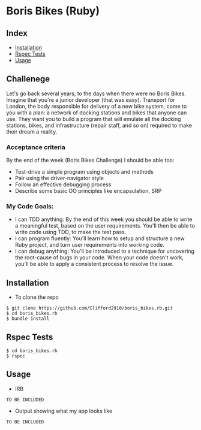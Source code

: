 # Boris Bikes (Ruby)

## Index
* [Installation](#Install)
* [Rspec Tests](#Rspec)
* [Usage](#Usage)

## Challenege

Let's go back several years, to the days when there were no Boris Bikes. Imagine that you're a junior developer (that was easy). Transport for London, the body responsible for delivery of a new bike system, come to you with a plan: a network of docking stations and bikes that anyone can use. They want you to build a program that will emulate all the docking stations, bikes, and infrastructure (repair staff, and so on) required to make their dream a reality.

### Acceptance criteria

By the end of the week (Boris Bikes Challenge) I should be able too:
* Test-drive a simple program using objects and methods
* Pair using the driver-navigator style
* Follow an effective debugging process
* Describe some basic OO principles like encapsulation, SRP

### My Code Goals:
* I can TDD anything:
By the end of this week you should be able to write a meaningful test, based on the user requirements. You'll then be able to write code using TDD, to make the test pass.
* I can program fluently:
You'll learn how to setup and structure a new Ruby project, and turn user requirements into working code.
* I can debug anything:
You'll be introduced to a technique for uncovering the root-cause of bugs in your code. When your code doesn't work, you'll be able to apply a consistent process to resolve the issue.

## <a name="Install">Installation</a>
* To clone the repo
```shell
$ git clone https://github.com/Clifford2910/boris_bikes.rb.git
$ cd boris_bikes.rb
$ bundle install
```

## <a name="Rspec">Rspec Tests</a>
```shell
$ cd boris_bikes.rb
$ rspec
```

## <a name="Usage">Usage</a>
* IRB
```
TO BE INCLUDED
```
* Output showing what my app looks like
```
TO BE INCLUDED
```
